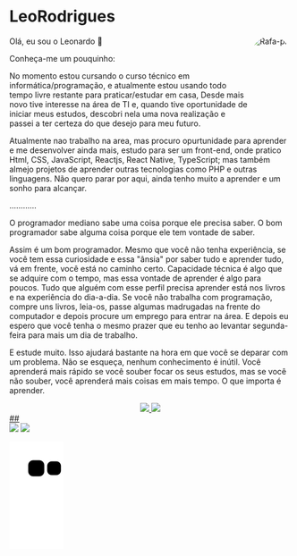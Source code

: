 # LeoRodrigues

 Olá, eu sou o Leonardo 👋 <img align="right" alt="Rafa-pic" height="150" style="border-radius:50px;" src="https://media.discordapp.net/attachments/639956127056134178/890373478988013628/Publicacoes_Instagram_1_1.png?width=676&height=676">
 
Conheça-me um pouquinho:

No momento estou cursando o curso técnico em informática/programação, e atualmente estou usando todo tempo livre restante para praticar/estudar em casa, Desde mais novo tive interesse na área de TI e, quando tive oportunidade de iniciar meus estudos, descobri nela uma nova realização e passei a ter certeza do que desejo para meu futuro.

Atualmente  nao trabalho na area, mas procuro opurtunidade para aprender e me desenvolver ainda mais, estudo para ser um front-end, onde pratico Html, CSS, JavaScript, Reactjs, React Native, TypeScript; mas também almejo projetos de aprender outras tecnologias como PHP e outras linguagens. Não quero parar por aqui, ainda tenho muito a aprender e um sonho para alcançar.  

............

O programador mediano sabe uma coisa porque ele precisa saber. O bom programador sabe alguma coisa porque ele tem vontade de saber.

Assim é um bom programador.
 Mesmo que você não tenha experiência, se você tem essa curiosidade e essa "ânsia" por saber tudo e aprender tudo, vá em frente, você está no caminho certo. 
Capacidade técnica é algo que se adquire com o tempo, mas essa vontade de aprender é algo para poucos. Tudo que alguém com esse perfil precisa aprender está nos livros e na experiência do dia-a-dia.
 Se você não trabalha com programação, compre uns livros, leia-os, passe algumas madrugadas na frente do computador e depois procure um emprego para entrar na área.
 E depois eu espero que você tenha o mesmo prazer que eu tenho ao levantar segunda-feira para mais um dia de trabalho.

E estude muito. Isso ajudará bastante na hora em que você se deparar com um problema. Não se esqueça, nenhum conhecimento é inútil. 
Você aprenderá mais rápido se você souber focar os seus estudos, mas se você não souber, você aprenderá mais coisas em mais tempo. O que importa é aprender.
 
  <div align="center">
  <a href="https://github.com/L3019">
  <img height="180em" src="https://github-readme-stats.vercel.app/api?username=LeoRodrigues&show_icons=true&theme=dracula&include_all_commits=true&count_private=true"/>
  <img height="180em" src="https://github-readme-stats.vercel.app/api/top-langs/?username=LeoRodrigues&layout=compact&langs_count=7&theme=dracula"/>
</div>
 ##
 <Div>
  <a href = "mailto:leonardo.cardoso98@gmail.com"><img src="https://img.shields.io/badge/-Gmail-%23333?style=for-the-badge&logo=gmail&logoColor=white" target="_blank"></a>
  <a href="https://www.linkedin.com/in/leonardo-rodrigues-a75381105/" target="_blank"><img src="https://img.shields.io/badge/-LinkedIn-%230077B5?style=for-the-badge&logo=linkedin&logoColor=white" target="_blank"></a> 
 
  ![Snake animation](https://github.com/rafaballerini/rafaballerini/blob/output/github-contribution-grid-snake.svg)
 
</div>

